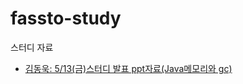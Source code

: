 # fassto-study
스터디 자료


- [김동욱: 5/13(금)스터디 발표 ppt자료(Java메모리와 gc) ](https://github.com/wook101/fassto-study/blob/main/JAVA%E1%84%86%E1%85%A6%E1%84%86%E1%85%A9%E1%84%85%E1%85%B5%E1%84%8B%E1%85%AA%20GC.pptx)
